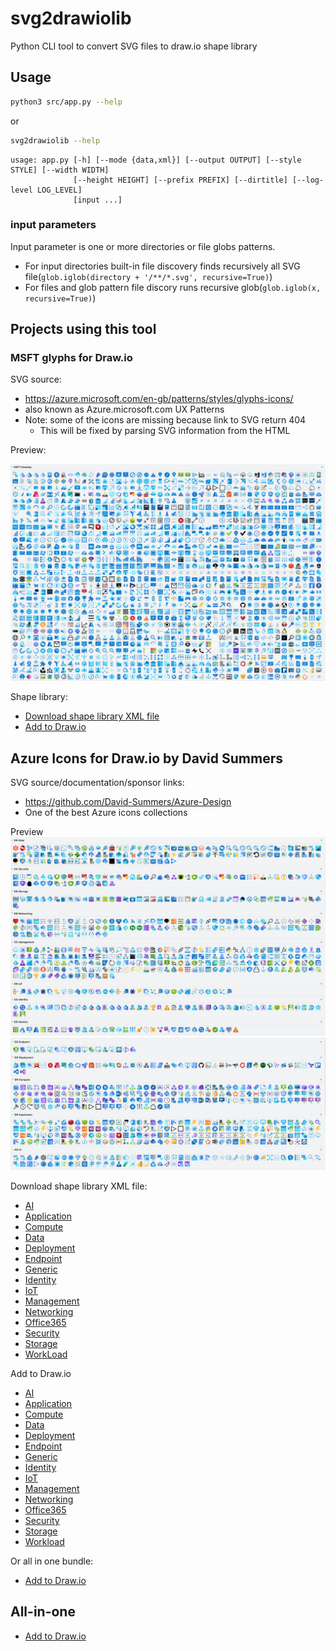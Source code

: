 # svg2drawiolib

Python CLI tool to convert SVG files to draw.io shape library

## Usage

```bash
python3 src/app.py --help
```

or

```bash
svg2drawiolib --help
```

```text
usage: app.py [-h] [--mode {data,xml}] [--output OUTPUT] [--style STYLE] [--width WIDTH]
              [--height HEIGHT] [--prefix PREFIX] [--dirtitle] [--log-level LOG_LEVEL]
              [input ...]
```

### input parameters

Input parameter is one or more directories or file globs patterns.

* For input directories built-in file discovery finds recursively all SVG file(`glob.iglob(directory + '/**/*.svg', recursive=True)`)
* For files and glob pattern file discory runs recursive glob(`glob.iglob(x, recursive=True)`)

## Projects using this tool

### MSFT glyphs for Draw.io

SVG source:

* <https://azure.microsoft.com/en-gb/patterns/styles/glyphs-icons/>
* also known as Azure.microsoft.com UX Patterns
* Note: some of the icons are missing because link to SVG return 404
  * This will be fixed by parsing SVG information from the HTML

Preview:

![Alt text](msft-sundog.png)

Shape library:

* [Download shape library XML file](https://raw.githubusercontent.com/jikuja/drawio-icons-msft-sundog/master/MSFT-bluedog.xml)
* [Add to Draw.io](https://app.diagrams.net/?splash=0&clibs=Uhttps%3A%2F%2Fraw.githubusercontent.com%2Fjikuja%2Fdrawio-icons-msft-sundog%2Fmaster%2FMSFT-bluedog.xml)

## Azure Icons for Draw.io by David Summers

SVG source/documentation/sponsor links:

* <https://github.com/David-Summers/Azure-Design>
* One of the best Azure icons collections

Preview
![Alt text](ds-1.png)
![Alt text](ds-2.png)

Download shape library XML file:

* [AI](https://github.com/jikuja/drawio-icons-DS-Azure-Design/raw/master/DS-AI.xml)
* [Application](https://github.com/jikuja/drawio-icons-DS-Azure-Design/raw/master/DS-Application.xml)
* [Compute](https://github.com/jikuja/drawio-icons-DS-Azure-Design/raw/master/DS-Compute.xml)
* [Data](https://github.com/jikuja/drawio-icons-DS-Azure-Design/raw/master/DS-Data.xml)
* [Deployment](https://github.com/jikuja/drawio-icons-DS-Azure-Design/raw/master/DS-Deployment.xml)
* [Endpoint](https://github.com/jikuja/drawio-icons-DS-Azure-Design/raw/master/DS-Endpoint.xml)
* [Generic](https://github.com/jikuja/drawio-icons-DS-Azure-Design/raw/master/DS-Generic.xml)
* [Identity](https://github.com/jikuja/drawio-icons-DS-Azure-Design/raw/master/DS-Identity.xml)
* [IoT](https://github.com/jikuja/drawio-icons-DS-Azure-Design/raw/master/DS-IoT.xml)
* [Management](https://github.com/jikuja/drawio-icons-DS-Azure-Design/raw/master/DS-Management.xml)
* [Networking](https://github.com/jikuja/drawio-icons-DS-Azure-Design/raw/master/DS-Networking.xml)
* [Office365](https://github.com/jikuja/drawio-icons-DS-Azure-Design/raw/master/DS-Office365.xml)
* [Security](https://github.com/jikuja/drawio-icons-DS-Azure-Design/raw/master/DS-Security.xml)
* [Storage](https://github.com/jikuja/drawio-icons-DS-Azure-Design/raw/master/DS-Storage.xml)
* [WorkLoad](https://github.com/jikuja/drawio-icons-DS-Azure-Design/raw/master/DS-WorkLoad.xml)

Add to Draw.io

* [AI](https://app.diagrams.net/?splash=0&clibs=Uhttps%3A%2F%2Fraw.githubusercontent.com%2Fjikuja%2Fdrawio-icons-DS-Azure-Design%2Fmaster%2FDS-AI.xml)
* [Application](https://app.diagrams.net/?splash=0&clibs=Uhttps%3A%2F%2Fraw.githubusercontent.com%2Fjikuja%2Fdrawio-icons-DS-Azure-Design%2Fmaster%2FDS-Application.xml)
* [Compute](https://app.diagrams.net/?splash=0&clibs=Uhttps%3A%2F%2Fraw.githubusercontent.com%2Fjikuja%2Fdrawio-icons-DS-Azure-Design%2Fmaster%2FDS-Compute.xml)
* [Data](https://app.diagrams.net/?splash=0&clibs=Uhttps%3A%2F%2Fraw.githubusercontent.com%2Fjikuja%2Fdrawio-icons-DS-Azure-Design%2Fmaster%2FDS-Data.xml)
* [Deployment](https://app.diagrams.net/?splash=0&clibs=Uhttps%3A%2F%2Fraw.githubusercontent.com%2Fjikuja%2Fdrawio-icons-DS-Azure-Design%2Fmaster%2FDS-Deployment.xml)
* [Endpoint](https://app.diagrams.net/?splash=0&clibs=Uhttps%3A%2F%2Fraw.githubusercontent.com%2Fjikuja%2Fdrawio-icons-DS-Azure-Design%2Fmaster%2FDS-Endpoint.xml)
* [Generic](https://app.diagrams.net/?splash=0&clibs=Uhttps%3A%2F%2Fraw.githubusercontent.com%2Fjikuja%2Fdrawio-icons-DS-Azure-Design%2Fmaster%2FDS-Generic.xml)
* [Identity](https://app.diagrams.net/?splash=0&clibs=Uhttps%3A%2F%2Fraw.githubusercontent.com%2Fjikuja%2Fdrawio-icons-DS-Azure-Design%2Fmaster%2FDS-Identity.xml)
* [IoT](https://app.diagrams.net/?splash=0&clibs=Uhttps%3A%2F%2Fraw.githubusercontent.com%2Fjikuja%2Fdrawio-icons-DS-Azure-Design%2Fmaster%2FDS-IoT.xml)
* [Management](https://app.diagrams.net/?splash=0&clibs=Uhttps%3A%2F%2Fraw.githubusercontent.com%2Fjikuja%2Fdrawio-icons-DS-Azure-Design%2Fmaster%2FDS-Management.xml)
* [Networking](https://app.diagrams.net/?splash=0&clibs=Uhttps%3A%2F%2Fraw.githubusercontent.com%2Fjikuja%2Fdrawio-icons-DS-Azure-Design%2Fmaster%2FDS-Networking.xml)
* [Office365](https://app.diagrams.net/?splash=0&clibs=Uhttps%3A%2F%2Fraw.githubusercontent.com%2Fjikuja%2Fdrawio-icons-DS-Azure-Design%2Fmaster%2FDS-Office365.xml)
* [Security](https://app.diagrams.net/?splash=0&clibs=Uhttps%3A%2F%2Fraw.githubusercontent.com%2Fjikuja%2Fdrawio-icons-DS-Azure-Design%2Fmaster%2FDS-Security.xml)
* [Storage](https://app.diagrams.net/?splash=0&clibs=Uhttps%3A%2F%2Fraw.githubusercontent.com%2Fjikuja%2Fdrawio-icons-DS-Azure-Design%2Fmaster%2FDS-Storage.xml)
* [Workload](https://app.diagrams.net/?splash=0&clibs=Uhttps%3A%2F%2Fraw.githubusercontent.com%2Fjikuja%2Fdrawio-icons-DS-Azure-Design%2Fmaster%2FDS-Workload.xml)

Or all in one bundle:

* [Add to Draw.io](https://app.diagrams.net/?splash=0&clibs=Uhttps%3A%2F%2Fraw.githubusercontent.com%2Fjikuja%2Fdrawio-icons-DS-Azure-Design%2Fmaster%2FDS-AI.xml;Uhttps%3A%2F%2Fraw.githubusercontent.com%2Fjikuja%2Fdrawio-icons-DS-Azure-Design%2Fmaster%2FDS-Application.xml;Uhttps%3A%2F%2Fraw.githubusercontent.com%2Fjikuja%2Fdrawio-icons-DS-Azure-Design%2Fmaster%2FDS-Compute.xml;Uhttps%3A%2F%2Fraw.githubusercontent.com%2Fjikuja%2Fdrawio-icons-DS-Azure-Design%2Fmaster%2FDS-Data.xml;Uhttps%3A%2F%2Fraw.githubusercontent.com%2Fjikuja%2Fdrawio-icons-DS-Azure-Design%2Fmaster%2FDS-Deployment.xml;Uhttps%3A%2F%2Fraw.githubusercontent.com%2Fjikuja%2Fdrawio-icons-DS-Azure-Design%2Fmaster%2FDS-Endpoint.xml;Uhttps%3A%2F%2Fraw.githubusercontent.com%2Fjikuja%2Fdrawio-icons-DS-Azure-Design%2Fmaster%2FDS-Generic.xml;Uhttps%3A%2F%2Fraw.githubusercontent.com%2Fjikuja%2Fdrawio-icons-DS-Azure-Design%2Fmaster%2FDS-Identity.xml;Uhttps%3A%2F%2Fraw.githubusercontent.com%2Fjikuja%2Fdrawio-icons-DS-Azure-Design%2Fmaster%2FDS-IoT.xml;Uhttps%3A%2F%2Fraw.githubusercontent.com%2Fjikuja%2Fdrawio-icons-DS-Azure-Design%2Fmaster%2FDS-Management.xml;Uhttps%3A%2F%2Fraw.githubusercontent.com%2Fjikuja%2Fdrawio-icons-DS-Azure-Design%2Fmaster%2FDS-Networking.xml;Uhttps%3A%2F%2Fraw.githubusercontent.com%2Fjikuja%2Fdrawio-icons-DS-Azure-Design%2Fmaster%2FDS-Office.xml;Uhttps%3A%2F%2Fraw.githubusercontent.com%2Fjikuja%2Fdrawio-icons-DS-Azure-Design%2Fmaster%2FDS-Security.xml;Uhttps%3A%2F%2Fraw.githubusercontent.com%2Fjikuja%2Fdrawio-icons-DS-Azure-Design%2Fmaster%2FDS-Storage.xml;Uhttps%3A%2F%2Fraw.githubusercontent.com%2Fjikuja%2Fdrawio-icons-DS-Azure-Design%2Fmaster%2FDS-WorkLoad.xml;)

## All-in-one

* [Add to Draw.io](https://app.diagrams.net/?splash=0&clibs=Uhttps%3A%2F%2Fraw.githubusercontent.com%2Fjikuja%2Fdrawio-icons-msft-sundog%2Fmaster%2FMSFT-bluedog.xml;Uhttps%3A%2F%2Fraw.githubusercontent.com%2Fjikuja%2Fdrawio-icons-DS-Azure-Design%2Fmaster%2FDS-AI.xml;Uhttps%3A%2F%2Fraw.githubusercontent.com%2Fjikuja%2Fdrawio-icons-DS-Azure-Design%2Fmaster%2FDS-Application.xml;Uhttps%3A%2F%2Fraw.githubusercontent.com%2Fjikuja%2Fdrawio-icons-DS-Azure-Design%2Fmaster%2FDS-Compute.xml;Uhttps%3A%2F%2Fraw.githubusercontent.com%2Fjikuja%2Fdrawio-icons-DS-Azure-Design%2Fmaster%2FDS-Data.xml;Uhttps%3A%2F%2Fraw.githubusercontent.com%2Fjikuja%2Fdrawio-icons-DS-Azure-Design%2Fmaster%2FDS-Deployment.xml;Uhttps%3A%2F%2Fraw.githubusercontent.com%2Fjikuja%2Fdrawio-icons-DS-Azure-Design%2Fmaster%2FDS-Endpoint.xml;Uhttps%3A%2F%2Fraw.githubusercontent.com%2Fjikuja%2Fdrawio-icons-DS-Azure-Design%2Fmaster%2FDS-Generic.xml;Uhttps%3A%2F%2Fraw.githubusercontent.com%2Fjikuja%2Fdrawio-icons-DS-Azure-Design%2Fmaster%2FDS-Identity.xml;Uhttps%3A%2F%2Fraw.githubusercontent.com%2Fjikuja%2Fdrawio-icons-DS-Azure-Design%2Fmaster%2FDS-IoT.xml;Uhttps%3A%2F%2Fraw.githubusercontent.com%2Fjikuja%2Fdrawio-icons-DS-Azure-Design%2Fmaster%2FDS-Management.xml;Uhttps%3A%2F%2Fraw.githubusercontent.com%2Fjikuja%2Fdrawio-icons-DS-Azure-Design%2Fmaster%2FDS-Networking.xml;Uhttps%3A%2F%2Fraw.githubusercontent.com%2Fjikuja%2Fdrawio-icons-DS-Azure-Design%2Fmaster%2FDS-Office.xml;Uhttps%3A%2F%2Fraw.githubusercontent.com%2Fjikuja%2Fdrawio-icons-DS-Azure-Design%2Fmaster%2FDS-Security.xml;Uhttps%3A%2F%2Fraw.githubusercontent.com%2Fjikuja%2Fdrawio-icons-DS-Azure-Design%2Fmaster%2FDS-Storage.xml;Uhttps%3A%2F%2Fraw.githubusercontent.com%2Fjikuja%2Fdrawio-icons-DS-Azure-Design%2Fmaster%2FDS-WorkLoad.xml;)